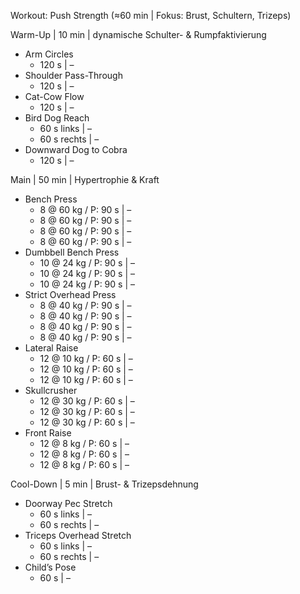 Workout: Push Strength (≈60 min | Fokus: Brust, Schultern, Trizeps)

Warm-Up | 10 min | dynamische Schulter- & Rumpfaktivierung
- Arm Circles
    - 120 s | –
- Shoulder Pass-Through
    - 120 s | –
- Cat-Cow Flow
    - 120 s | –
- Bird Dog Reach
    - 60 s links | –
    - 60 s rechts | –
- Downward Dog to Cobra
    - 120 s | –

Main | 50 min | Hypertrophie & Kraft
- Bench Press
    - 8 @ 60 kg / P: 90 s | –
    - 8 @ 60 kg / P: 90 s | –
    - 8 @ 60 kg / P: 90 s | –
    - 8 @ 60 kg / P: 90 s | –
- Dumbbell Bench Press
    - 10 @ 24 kg / P: 90 s | –
    - 10 @ 24 kg / P: 90 s | –
    - 10 @ 24 kg / P: 90 s | –
- Strict Overhead Press
    - 8 @ 40 kg / P: 90 s | –
    - 8 @ 40 kg / P: 90 s | –
    - 8 @ 40 kg / P: 90 s | –
    - 8 @ 40 kg / P: 90 s | –
- Lateral Raise
    - 12 @ 10 kg / P: 60 s | –
    - 12 @ 10 kg / P: 60 s | –
    - 12 @ 10 kg / P: 60 s | –
- Skullcrusher
    - 12 @ 30 kg / P: 60 s | –
    - 12 @ 30 kg / P: 60 s | –
    - 12 @ 30 kg / P: 60 s | –
- Front Raise
    - 12 @ 8 kg / P: 60 s | –
    - 12 @ 8 kg / P: 60 s | –
    - 12 @ 8 kg / P: 60 s | –

Cool-Down | 5 min | Brust- & Trizepsdehnung
- Doorway Pec Stretch
    - 60 s links | –
    - 60 s rechts | –
- Triceps Overhead Stretch
    - 60 s links | –
    - 60 s rechts | –
- Child’s Pose
    - 60 s | –